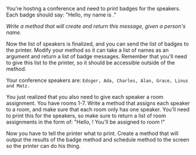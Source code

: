 You're hosting a conference and need to print badges for the speakers. Each badge should say: "Hello, my name is <name>."

*Write a method that will create and return this message, given a person's name.*

Now the list of speakers is finalized, and you can send the list of badges to the printer. Modify your method so it can take a list of names as an argument and return a list of badge messages. Remember that you'll need to give this list to the printer, so it should be accessible outside of the method.

Your conference speakers are: `Edsger, Ada, Charles, Alan, Grace, Linus and Matz.`

You just realized that you also need to give each speaker a room assignment. You have rooms 1-7. Write a method that assigns each speaker to a room, and make sure that each room only has one speaker. You'll need to print this for the speakers, so make sure to return a list of room assignments in the form of: "Hello, <speaker>! You'll be assigned to room <room>!"

Now you have to tell the printer what to print. Create a method that will output the results of the badge method and schedule method to the screen so the printer can do his thing.


